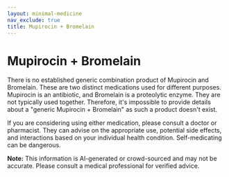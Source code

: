 ```yaml
---
layout: minimal-medicine
nav_exclude: true
title: Mupirocin + Bromelain
---
```


# Mupirocin + Bromelain

There is no established generic combination product of Mupirocin and Bromelain.  These are two distinct medications used for different purposes.  Mupirocin is an antibiotic, and Bromelain is a proteolytic enzyme.  They are not typically used together.  Therefore, it's impossible to provide details about a "generic Mupirocin + Bromelain" as such a product doesn't exist.

If you are considering using either medication, please consult a doctor or pharmacist.  They can advise on the appropriate use, potential side effects, and interactions based on your individual health condition.  Self-medicating can be dangerous.


**Note:** This information is AI-generated or crowd-sourced and may not be accurate. Please consult a medical professional for verified advice.